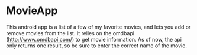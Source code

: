 # MovieApp

This android app is a list of a few of my favorite movies, and lets you add or remove movies from the list.  It relies on the omdbapi (http://www.omdbapi.com/) to get movie information.  As of now, the api only returns one result, so be sure to enter the correct name of the movie.
